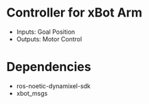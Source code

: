 # Controller for xBot Arm
- Inputs: Goal Position
- Outputs: Motor Control

# Dependencies
- ros-noetic-dynamixel-sdk
- xbot_msgs
